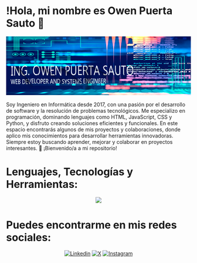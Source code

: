# !Hola, mi nombre es Owen Puerta Sauto 👋

<p align="center">
  <img src="./img.jpg" alt="https://github.com/owendev93">
</p>

Soy Ingeniero en Informática desde 2017, con una pasión por el desarrollo de software y la resolución de problemas tecnológicos. Me especializo en programación, dominando lenguajes como HTML, JavaScript, CSS y Python, y disfruto creando soluciones eficientes y funcionales. En este espacio encontrarás algunos de mis proyectos y colaboraciones, donde aplico mis conocimientos para desarrollar herramientas innovadoras. Siempre estoy buscando aprender, mejorar y colaborar en proyectos interesantes. 🚀 ¡Bienvenido/a a mi repositorio!


# Lenguajes, Tecnologías y Herramientas:

<p align="center">
  <!--<a href="https://go-skill-icons.vercel.app/">-->
    <img src="https://go-skill-icons.vercel.app/api/icons?i=linux,python,django,git,github,react,vite,html,javascript,css" />
  </a>
</p>


# Puedes encontrarme en mis redes sociales:

<!--[![Facebook](https://go-skill-icons.vercel.app/api/icons?i=facebook)](https://facebook.com/owen.puerta.3)-->
<!-- [![Facebook](https://img.icons8.com/color/48/FFFFFF/facebook-new.png)](https://youtube.com/@mouredev)-->
<!--[![Twitter](https://img.icons8.com/color/48/FFFFFF/twitter--v1.png)](https://youtube.com/@mouredev)-->
<!--[![Youtube](https://img.icons8.com/color/48/FFFFFF/youtube-play.png)](https://youtube.com/@mouredev)-->

<div align="center">

[![Linkedin](https://go-skill-icons.vercel.app/api/icons?i=linkedin)](https://linkedin.com/in/owen-puerta-sauto-2442221a2)
[![X](https://go-skill-icons.vercel.app/api/icons?i=x)](https://twitter.com/OwenPuerta)
[![Instagram](https://go-skill-icons.vercel.app/api/icons?i=instagram)](https://www.instagram.com/owenpuerta93/profilecard/?igsh=MXY0bGQ0cHBpMjd2cA==)

</div>


